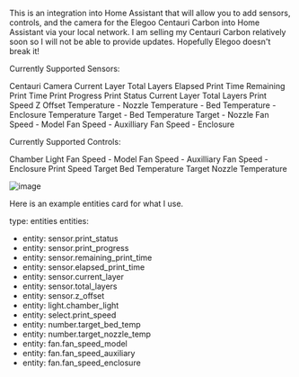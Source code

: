 This is an integration into Home Assistant that will allow you to add sensors, controls, and the camera for the Elegoo Centauri Carbon into Home Assistant via your local network.
I am selling my Centauri Carbon relatively soon so I will not be able to provide updates. Hopefully Elegoo doesn't break it!

Currently Supported Sensors:

Centauri Camera
Current Layer
Total Layers
Elapsed Print Time
Remaining Print Time
Print Progress
Print Status
Current Layer
Total Layers
Print Speed
Z Offset
Temperature - Nozzle
Temperature - Bed
Temperature - Enclosure
Temperature Target - Bed
Temperature Target - Nozzle
Fan Speed - Model
Fan Speed - Auxilliary
Fan Speed - Enclosure

Currently Supported Controls:

Chamber Light
Fan Speed - Model
Fan Speed - Auxilliary
Fan Speed - Enclosure
Print Speed
Target Bed Temperature
Target Nozzle Temperature

![image](https://github.com/user-attachments/assets/35b886d5-1a51-46b8-921e-33a7854503e6)

Here is an example entities card for what I use.

type: entities
entities:
  - entity: sensor.print_status
  - entity: sensor.print_progress
  - entity: sensor.remaining_print_time
  - entity: sensor.elapsed_print_time
  - entity: sensor.current_layer
  - entity: sensor.total_layers
  - entity: sensor.z_offset
  - entity: light.chamber_light
  - entity: select.print_speed
  - entity: number.target_bed_temp
  - entity: number.target_nozzle_temp
  - entity: fan.fan_speed_model
  - entity: fan.fan_speed_auxiliary
  - entity: fan.fan_speed_enclosure
